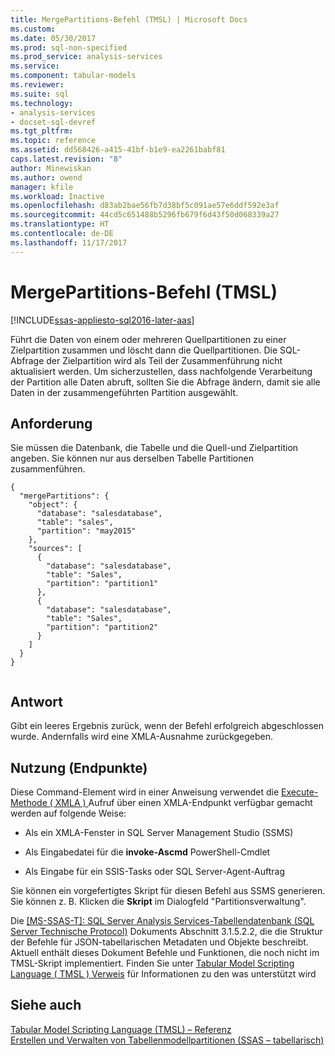 ```yaml
---
title: MergePartitions-Befehl (TMSL) | Microsoft Docs
ms.custom: 
ms.date: 05/30/2017
ms.prod: sql-non-specified
ms.prod_service: analysis-services
ms.service: 
ms.component: tabular-models
ms.reviewer: 
ms.suite: sql
ms.technology:
- analysis-services
- docset-sql-devref
ms.tgt_pltfrm: 
ms.topic: reference
ms.assetid: dd568426-a415-41bf-b1e9-ea2261babf81
caps.latest.revision: "8"
author: Minewiskan
ms.author: owend
manager: kfile
ms.workload: Inactive
ms.openlocfilehash: d83ab2bae56fb7d38bf5c091ae57e6ddf592e3af
ms.sourcegitcommit: 44cd5c651488b5296fb679f6d43f50d068339a27
ms.translationtype: HT
ms.contentlocale: de-DE
ms.lasthandoff: 11/17/2017
---
```

# <a name="mergepartitions-command-tmsl"></a>MergePartitions-Befehl (TMSL)

[!INCLUDE[ssas-appliesto-sql2016-later-aas](../../includes/ssas-appliesto-sql2016-later-aas.md)]

  Führt die Daten von einem oder mehreren Quellpartitionen zu einer Zielpartition zusammen und löscht dann die Quellpartitionen. Die SQL-Abfrage der Zielpartition wird als Teil der Zusammenführung nicht aktualisiert werden. Um sicherzustellen, dass nachfolgende Verarbeitung der Partition alle Daten abruft, sollten Sie die Abfrage ändern, damit sie alle Daten in der zusammengeführten Partition ausgewählt.  
  
## <a name="request"></a>Anforderung  
 Sie müssen die Datenbank, die Tabelle und die Quell-und Zielpartition angeben. Sie können nur aus derselben Tabelle Partitionen zusammenführen.  
  
```  
{   
  "mergePartitions": {   
    "object": {   
      "database": "salesdatabase",   
      "table": "sales",   
      "partition": "may2015"   
    },   
    "sources": [   
      {   
        "database": "salesdatabase",   
        "table": "Sales",   
        "partition": "partition1"   
      },   
      {   
        "database": "salesdatabase",   
        "table": "Sales",   
        "partition": "partition2"   
      }   
    ]   
  }   
}  
  
```  
  
## <a name="response"></a>Antwort  
 Gibt ein leeres Ergebnis zurück, wenn der Befehl erfolgreich abgeschlossen wurde. Andernfalls wird eine XMLA-Ausnahme zurückgegeben.  
  
## <a name="usage-endpoints"></a>Nutzung (Endpunkte)  
 Diese Command-Element wird in einer Anweisung verwendet die [Execute-Methode &#40; XMLA &#41; ](../../analysis-services/xmla/xml-elements-methods-execute.md) Aufruf über einen XMLA-Endpunkt verfügbar gemacht werden auf folgende Weise:  
  
-   Als ein XMLA-Fenster in SQL Server Management Studio (SSMS)  
  
-   Als Eingabedatei für die **invoke-Ascmd** PowerShell-Cmdlet  
  
-   Als Eingabe für ein SSIS-Tasks oder SQL Server-Agent-Auftrag  
  
 Sie können ein vorgefertigtes Skript für diesen Befehl aus SSMS generieren.  Sie können z. B. Klicken die **Skript** im Dialogfeld "Partitionsverwaltung".  
  
 Die [ \[MS-SSAS-T\]: SQL Server Analysis Services-Tabellendatenbank (SQL Server Technische Protocol)](http://go.microsoft.com/fwlink/p/?LinkId=784855) Dokuments Abschnitt 3.1.5.2.2, die die Struktur der Befehle für JSON-tabellarischen Metadaten und Objekte beschreibt. Aktuell enthält dieses Dokument Befehle und Funktionen, die noch nicht im TMSL-Skript implementiert. Finden Sie unter [Tabular Model Scripting Language &#40; TMSL &#41; Verweis](../../analysis-services/tabular-model-scripting-language-tmsl-reference.md) für Informationen zu den was unterstützt wird  

## <a name="see-also"></a>Siehe auch  
 [Tabular Model Scripting Language &#40;TMSL&#41; – Referenz](../../analysis-services/tabular-model-scripting-language-tmsl-reference.md)   
 [Erstellen und Verwalten von Tabellenmodellpartitionen &#40;SSAS – tabellarisch&#41;](../../analysis-services/tabular-models/create-and-manage-tabular-model-partitions-ssas-tabular.md)  
  
  
